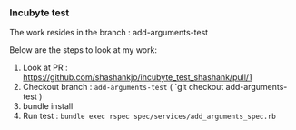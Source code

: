 ### Incubyte test

The work resides in the branch : add-arguments-test

Below are the steps to look at my work:

1. Look at PR : https://github.com/shashankjo/incubyte_test_shashank/pull/1
2. Checkout branch : `add-arguments-test` ( `git checkout add-arguments-test )
3. bundle install
4. Run test : `bundle exec rspec spec/services/add_arguments_spec.rb`

